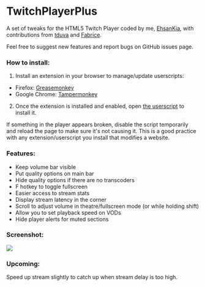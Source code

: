 # TwitchPlayerPlus
A set of tweaks for the HTML5 Twitch Player coded by me, [EhsanKia](http://twitch.tv/EhsanKia), with contributions from [tduva](http://twitch.tv/tduva) and [Fabrice](https://github.com/fabd).

Feel free to suggest new features and report bugs on GitHub issues page.

### How to install:

1. Install an extension in your browser to manage/update userscripts:
  * Firefox: [Greasemonkey](https://addons.mozilla.org/en-US/firefox/addon/greasemonkey/)
  * Google Chrome: [Tampermonkey](https://chrome.google.com/webstore/detail/tampermonkey/dhdgffkkebhmkfjojejmpbldmpobfkfo)
2. Once the extension is installed and enabled, open [the userscript](https://raw.githubusercontent.com/EhsanKia/TwitchPlayerPlus/master/twitch-player-plus.user.js) to install it.

If something in the player appears broken, disable the script temporarily and reload the page to make sure it's not causing it. This is a good practice with any extension/userscript you install that modifies a website.

### Features:

- Keep volume bar visible
- Put quality options on main bar
- Hide quality options if there are no transcoders
- F hotkey to toggle fullscreen
- Easier access to stream stats
- Display stream latency in the corner
- Scroll to adjust volume in theatre/fullscreen mode (or while holding shift)
- Allow you to set playback speed on VODs
- Hide player alerts for muted sections

### Screenshot:
![](http://i.imgur.com/RB1d2mE.png)

### Upcoming:
Speed up stream slightly to catch up when stream delay is too high.
